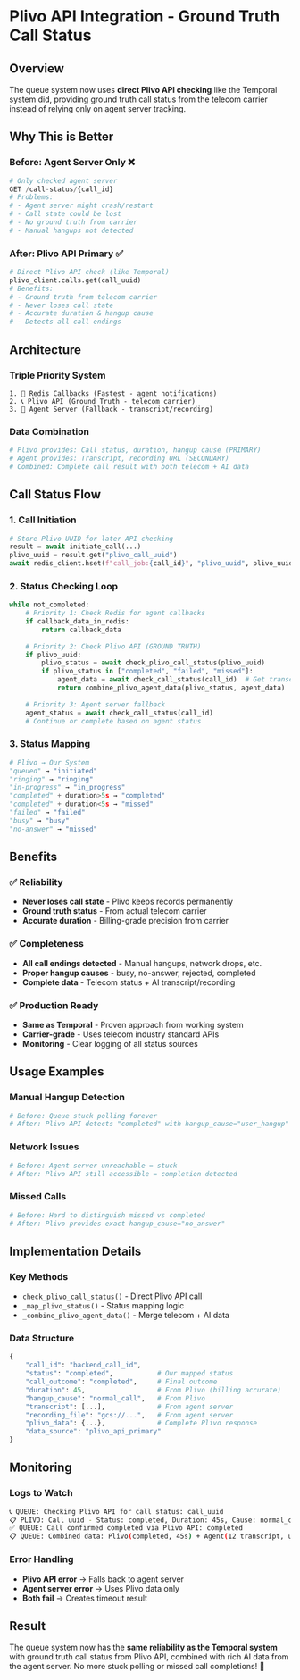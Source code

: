 # Plivo API Integration - Ground Truth Call Status

## Overview

The queue system now uses **direct Plivo API checking** like the Temporal system did, providing ground truth call status from the telecom carrier instead of relying only on agent server tracking.

## Why This is Better

### **Before: Agent Server Only** ❌
```python
# Only checked agent server
GET /call-status/{call_id}
# Problems:
# - Agent server might crash/restart
# - Call state could be lost
# - No ground truth from carrier
# - Manual hangups not detected
```

### **After: Plivo API Primary** ✅
```python
# Direct Plivo API check (like Temporal)
plivo_client.calls.get(call_uuid)
# Benefits:
# - Ground truth from telecom carrier
# - Never loses call state
# - Accurate duration & hangup cause
# - Detects all call endings
```

## Architecture

### **Triple Priority System**
```
1. 🚀 Redis Callbacks (Fastest - agent notifications)
2. 📞 Plivo API (Ground Truth - telecom carrier)  
3. 🤖 Agent Server (Fallback - transcript/recording)
```

### **Data Combination**
```python
# Plivo provides: Call status, duration, hangup cause (PRIMARY)
# Agent provides: Transcript, recording URL (SECONDARY)
# Combined: Complete call result with both telecom + AI data
```

## Call Status Flow

### **1. Call Initiation**
```python
# Store Plivo UUID for later API checking
result = await initiate_call(...)
plivo_uuid = result.get("plivo_call_uuid")
await redis_client.hset(f"call_job:{call_id}", "plivo_uuid", plivo_uuid)
```

### **2. Status Checking Loop**
```python
while not_completed:
    # Priority 1: Check Redis for agent callbacks
    if callback_data_in_redis:
        return callback_data
    
    # Priority 2: Check Plivo API (GROUND TRUTH)
    if plivo_uuid:
        plivo_status = await check_plivo_call_status(plivo_uuid)
        if plivo_status in ["completed", "failed", "missed"]:
            agent_data = await check_call_status(call_id)  # Get transcript
            return combine_plivo_agent_data(plivo_status, agent_data)
    
    # Priority 3: Agent server fallback
    agent_status = await check_call_status(call_id)
    # Continue or complete based on agent status
```

### **3. Status Mapping**
```python
# Plivo → Our System
"queued" → "initiated"
"ringing" → "ringing" 
"in-progress" → "in_progress"
"completed" + duration>5s → "completed"
"completed" + duration<5s → "missed"
"failed" → "failed"
"busy" → "busy" 
"no-answer" → "missed"
```

## Benefits

### **✅ Reliability**
- **Never loses call state** - Plivo keeps records permanently
- **Ground truth status** - From actual telecom carrier
- **Accurate duration** - Billing-grade precision from carrier

### **✅ Completeness** 
- **All call endings detected** - Manual hangups, network drops, etc.
- **Proper hangup causes** - busy, no-answer, rejected, completed
- **Complete data** - Telecom status + AI transcript/recording

### **✅ Production Ready**
- **Same as Temporal** - Proven approach from working system
- **Carrier-grade** - Uses telecom industry standard APIs
- **Monitoring** - Clear logging of all status sources

## Usage Examples

### **Manual Hangup Detection**
```python
# Before: Queue stuck polling forever
# After: Plivo API detects "completed" with hangup_cause="user_hangup"
```

### **Network Issues**
```python
# Before: Agent server unreachable = stuck
# After: Plivo API still accessible = completion detected
```

### **Missed Calls**
```python
# Before: Hard to distinguish missed vs completed
# After: Plivo provides exact hangup_cause="no_answer"
```

## Implementation Details

### **Key Methods**
- `check_plivo_call_status()` - Direct Plivo API call
- `_map_plivo_status()` - Status mapping logic
- `_combine_plivo_agent_data()` - Merge telecom + AI data

### **Data Structure**
```python
{
    "call_id": "backend_call_id",
    "status": "completed",           # Our mapped status
    "call_outcome": "completed",     # Final outcome
    "duration": 45,                  # From Plivo (billing accurate)
    "hangup_cause": "normal_call",   # From Plivo
    "transcript": [...],             # From agent server
    "recording_file": "gcs://...",   # From agent server
    "plivo_data": {...},             # Complete Plivo response
    "data_source": "plivo_api_primary"
}
```

## Monitoring

### **Logs to Watch**
```bash
📞 QUEUE: Checking Plivo API for call status: call_uuid
📋 PLIVO: Call uuid - Status: completed, Duration: 45s, Cause: normal_call
✅ QUEUE: Call confirmed completed via Plivo API: completed
📋 QUEUE: Combined data: Plivo(completed, 45s) + Agent(12 transcript, uploaded recording)
```

### **Error Handling**
- **Plivo API error** → Falls back to agent server
- **Agent server error** → Uses Plivo data only
- **Both fail** → Creates timeout result

## Result

The queue system now has the **same reliability as the Temporal system** with ground truth call status from Plivo API, combined with rich AI data from the agent server. No more stuck polling or missed call completions! 🎉 